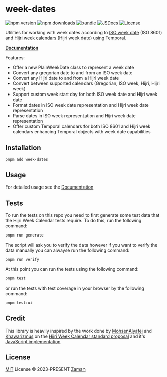 # week-dates

[![npm version][npm-version-src]][npm-version-href]
[![npm downloads][npm-downloads-src]][npm-downloads-href]
[![bundle][bundle-src]][bundle-href]
[![JSDocs][jsdocs-src]][jsdocs-href]
[![License][license-src]][license-href]

Utilities for working with week dates according to [ISO week date](https://en.wikipedia.org/wiki/ISO_week_date) (ISO 8601) and [Hijri week calendars](https://github.com/khawarizmus/hijri-week-calendar-proposal)  (Hijri week date) using Temporal.

[**Documentation**](https://week-dates.netlify.app/)

Features:
- Offer a new PlainWeekDate class to represent a week date
- Convert any gregorian date to and from an ISO week date
- Convert any Hijri date to and from a Hijri week date
- Convert between supported calendars (Gregorian, ISO week, Hijri, Hijri week)
- Support custom week start day for both ISO week date and Hijri week date
- Format dates in ISO week date representation and Hijri week date representation
- Parse dates in ISO week representation and Hijri week date representation
- Offer custom Temporal calendars for both ISO 8601 and Hijri week calendars enhancing Temporal objects with week date capabilities

## Installation

```bash
pnpm add week-dates
```

## Usage

For detailed usage see the [Documentation](https://week-dates.netlify.app/)

## Tests

To run the tests on this repo you need to first generate some test data that the Hijri Week Calendar tests require. To do this, run the following command:

```bash
pnpm run generate
```

The script will ask you to verify the data however if you want to verify the data manually you can alwayse run the following command:

```bash
pnpm run verify
```
At this point you can run the tests using the following command:

```bash
pnpm test
```

or run the tests with test coverage in your browser by the following command:

```bash
pnpm test:ui
```
## Credit

This library is heavily inspired by the work done by [MohsenAlyafei](https://github.com/MohsenAlyafei) and [Khawarizmus](https://github.com/khawarizmus) on the [Hijri Week Calendar standard proposal](https://github.com/khawarizmus/hijri-week-calendar-proposal) and it's [JavaScript implementation](https://github.com/khawarizmus/hijri-week-calendar)

## License

[MIT](./LICENSE) License © 2023-PRESENT [Zaman](https://github.com/zamanapp)

<!-- Badges -->

[npm-version-src]: https://img.shields.io/npm/v/@zamanapp/week-dates?style=flat&colorA=080f12&colorB=1fa669
[npm-version-href]: https://npmjs.com/package/@zamanapp/week-dates
[npm-downloads-src]: https://img.shields.io/npm/dm/@zamanapp/week-dates?style=flat&colorA=080f12&colorB=1fa669
[npm-downloads-href]: https://npmjs.com/package/@zamanapp/week-dates
[bundle-src]: https://img.shields.io/bundlephobia/minzip/@zamanapp/week-dates?style=flat&colorA=080f12&colorB=1fa669&label=minzip
[bundle-href]: https://bundlephobia.com/result?p=@zamanapp/week-dates
[license-src]: https://img.shields.io/github/license/zamanapp/week-dates.svg?style=flat&colorA=080f12&colorB=1fa669
[license-href]: https://github.com/zamanapp/week-dates/blob/main/LICENSE
[jsdocs-src]: https://img.shields.io/badge/jsdocs-reference-080f12?style=flat&colorA=080f12&colorB=1fa669
[jsdocs-href]: https://www.jsdocs.io/package/@zamanapp/week-dates
